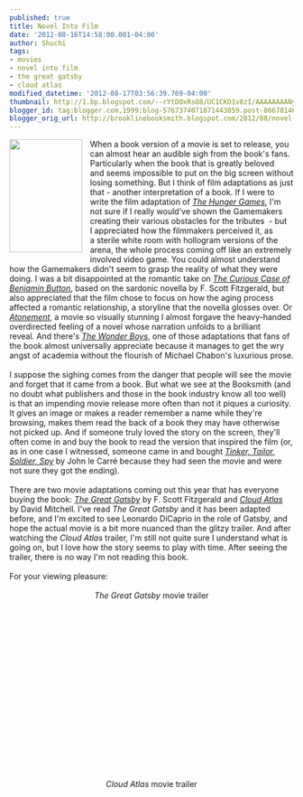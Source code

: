 ```yaml
---
published: true
title: Novel Into Film
date: '2012-08-16T14:58:00.001-04:00'
author: Shuchi
tags:
- movies
- novel into film
- the great gatsby
- cloud atlas
modified_datetime: '2012-08-17T03:56:39.769-04:00'
thumbnail: http://1.bp.blogspot.com/--rYtDOxRsO8/UC1CKO1v8zI/AAAAAAAANyg/BQ5aZICkR7o/s72-c/cloud+atlas.jpg
blogger_id: tag:blogger.com,1999:blog-5767374071871443859.post-8667814610919720101
blogger_orig_url: http://brooklinebooksmith.blogspot.com/2012/08/novel-into-film.html
---
```


<div dir="ltr" style="text-align: left;" trbidi="on"><div class="separator" style="clear: both; text-align: center;"><a href="http://1.bp.blogspot.com/--rYtDOxRsO8/UC1CKO1v8zI/AAAAAAAANyg/BQ5aZICkR7o/s1600/cloud+atlas.jpg" imageanchor="1" style="clear: left; cssfloat: left; float: left; margin-bottom: 1em; margin-right: 1em;"><img border="0" height="200" mda="true" src="http://1.bp.blogspot.com/--rYtDOxRsO8/UC1CKO1v8zI/AAAAAAAANyg/BQ5aZICkR7o/s200/cloud+atlas.jpg" width="129" /></a></div>When&nbsp;a book version of a movie is set to release, you can almost hear an audible sigh from the book's fans. Particularly when&nbsp;the book that is&nbsp;greatly beloved and&nbsp;seems impossible to put on the big screen without losing something. But I think of film adaptations as just that - another interpretation of a book. If I were to write the film adaptation of <em><a href="http://www.brooklinebooksmith-shop.com/book/9780439023528" target="_blank">The Hunger Games</a></em>, I'm not sure if I really would've shown the Gamemakers creating their various obstacles for the tributes&nbsp; - but I&nbsp;appreciated how the filmmakers&nbsp;perceived it, as a&nbsp;sterile white room with hollogram versions of the arena, the whole process coming off like an extremely involved video game. You could almost understand how the Gamemakers didn't seem to grasp the reality of what they were doing. I was a bit disappointed at the romantic take on <em><a href="http://www.brooklinebooksmith-shop.com/book/9781607960713" target="_blank">The Curious Case of Benjamin Button</a></em>, based on the sardonic novella by F. Scott Fitzgerald, but also appreciated that&nbsp;the film chose to focus on how the aging process affected a romantic relationship, a storyline that the novella glosses over. Or <em><a href="http://www.brooklinebooksmith-shop.com/book/9780385721790" target="_blank">Atonement</a></em>, a movie so visually stunning I almost forgave the heavy-handed overdirected feeling of a novel whose narration&nbsp;unfolds to a brilliant reveal.&nbsp;And there's <em><a href="http://www.brooklinebooksmith-shop.com/book/9780812979213" target="_blank">The Wonder Boys</a></em>, one of those adaptations that fans of the book almost universally appreciate because it manages to get the wry angst of academia without the flourish of Michael Chabon's luxurious prose. <br /><br />I suppose the sighing comes from the danger that people will see the movie and forget that it came from a book. But what we see at the Booksmith (and no doubt what publishers and those in the book industry know all too well) is that an impending movie release&nbsp;more often than not it piques a curiosity. It gives an image or makes a reader remember a name while they're browsing, makes them read the back of a book they may have otherwise not picked up. And if someone truly loved the story on the screen, they'll often come in and buy the book&nbsp;to read&nbsp;the version that inspired the film&nbsp;(or, as in one case I witnessed, someone came in and bought <em><a href="http://www.brooklinebooksmith-shop.com/book/9780143120933" target="_blank">Tinker, Tailor, Soldier, Spy</a></em> by John le Carré because they had seen the movie and were not sure they&nbsp;got&nbsp;the ending). <br /><br />There are two movie adaptations coming out this year that has everyone buying the book:&nbsp;<em><a href="http://www.brooklinebooksmith-shop.com/book/9780743273565" target="_blank">The Great Gatsby</a></em> by F. Scott Fitzgerald and <em><a href="http://www.brooklinebooksmith-shop.com/book/9780375507250" target="_blank">Cloud Atlas</a></em> by David Mitchell. I've read <em>The Great Gatsby</em> and it has been adapted before, and I'm excited to see Leonardo DiCaprio in the role of Gatsby, and hope the actual movie is a bit more nuanced than the glitzy trailer. And after watching the <em>Cloud Atlas</em> trailer, I'm still not quite sure I understand what is going on, but I love&nbsp;how the story seems to play with time. After seeing the trailer, there is no way I'm not reading this book.<br /><div><br />For your viewing pleasure:</div><br /><div style="text-align: center;"><em>The Great Gatsby </em>movie trailer</div><br /><div class="separator" style="clear: both; text-align: center;"><object class="BLOGGER-youtube-video" classid="clsid:D27CDB6E-AE6D-11cf-96B8-444553540000" codebase="http://download.macromedia.com/pub/shockwave/cabs/flash/swflash.cab#version=6,0,40,0" data-thumbnail-src="http://2.gvt0.com/vi/yqxmhJU4nk4/0.jpg" height="266" width="320"><param name="movie" value="http://www.youtube.com/v/yqxmhJU4nk4&fs=1&source=uds" /><param name="bgcolor" value="#FFFFFF" /><param name="allowFullScreen" value="true" /><embed width="320" height="266"  src="http://www.youtube.com/v/yqxmhJU4nk4&fs=1&source=uds" type="application/x-shockwave-flash" allowfullscreen="true"></embed></object></div><div></div><br /><div style="text-align: center;"><br /></div><div style="text-align: center;"><em>Cloud Atlas</em> movie trailer</div><div class="separator" style="clear: both; text-align: center;"><object class="BLOGGER-youtube-video" classid="clsid:D27CDB6E-AE6D-11cf-96B8-444553540000" codebase="http://download.macromedia.com/pub/shockwave/cabs/flash/swflash.cab#version=6,0,40,0" data-thumbnail-src="http://0.gvt0.com/vi/ZTPSejmdzKA/0.jpg" height="266" width="320"><param name="movie" value="http://www.youtube.com/v/ZTPSejmdzKA&fs=1&source=uds" /><param name="bgcolor" value="#FFFFFF" /><param name="allowFullScreen" value="true" /><embed width="320" height="266"  src="http://www.youtube.com/v/ZTPSejmdzKA&fs=1&source=uds" type="application/x-shockwave-flash" allowfullscreen="true"></embed></object></div></div>